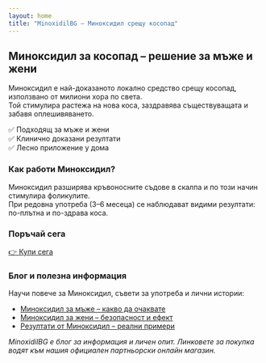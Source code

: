 ```yaml
---
layout: home
title: "MinoxidilBG – Миноксидил срещу косопад"
---
```


## Миноксидил за косопад – решение за мъже и жени

Миноксидил е най-доказаното локално средство срещу косопад, използвано от милиони хора по света.  
Той стимулира растежа на нова коса, заздравява съществуващата и забавя оплешивяването.  

✅ Подходящ за мъже и жени  
✅ Клинично доказани резултати  
✅ Лесно приложение у дома  

### Как работи Миноксидил?

Миноксидил разширява кръвоносните съдове в скалпа и по този начин стимулира фоликулите.  
При редовна употреба (3–6 месеца) се наблюдават видими резултати: по-плътна и по-здрава коса.  

### Поръчай сега

[👉 Купи сега](https://minoxidilbg.lightfunnels.com)  

### Блог и полезна информация

Научи повече за Миноксидил, съвети за употреба и лични истории:  

- [Миноксидил за мъже – какво да очаквате](/minoxidil-za-mazhe/)  
- [Миноксидил за жени – безопасност и ефект](/minoxidil/minoxidil-za-zheni/)   
- [Резултати от Миноксидил – реални примери](/blog/minoxidil-rezultati)  

*MinoxidilBG е блог за информация и личен опит. Линковете за покупка водят към нашия официален партньорски онлайн магазин.*
